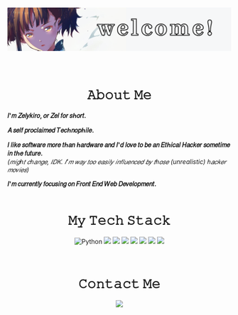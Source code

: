 # <img src="images/welcome.png">
<br>
<h1 align="center">𝙰𝚋𝚘𝚞𝚝 𝙼𝚎</h1>

**𝐼'𝑚 𝑍𝑒𝑙𝑦𝑘𝑖𝑟𝑜, 𝑜𝑟 𝑍𝑒𝑙 𝑓𝑜𝑟 𝑠ℎ𝑜𝑟𝑡.**

**𝐴 𝑠𝑒𝑙𝑓 𝑝𝑟𝑜𝑐𝑙𝑎𝑖𝑚𝑒𝑑 𝑇𝑒𝑐ℎ𝑛𝑜𝑝ℎ𝑖𝑙𝑒.**

**𝐼 𝑙𝑖𝑘𝑒 𝑠𝑜𝑓𝑡𝑤𝑎𝑟𝑒 𝑚𝑜𝑟𝑒 𝑡ℎ𝑎𝑛 ℎ𝑎𝑟𝑑𝑤𝑎𝑟𝑒 𝑎𝑛𝑑 𝐼'𝑑 𝑙𝑜𝑣𝑒 𝑡𝑜 𝑏𝑒 𝑎𝑛 𝐸𝑡ℎ𝑖𝑐𝑎𝑙 𝐻𝑎𝑐𝑘𝑒𝑟 𝑠𝑜𝑚𝑒𝑡𝑖𝑚𝑒 𝑖𝑛 𝑡ℎ𝑒 𝑓𝑢𝑡𝑢𝑟𝑒.**   
_(𝑚𝑖𝑔ℎ𝑡 𝑐ℎ𝑎𝑛𝑔𝑒, 𝐼𝐷𝐾. 𝐼'𝑚 𝑤𝑎𝑦 𝑡𝑜𝑜 𝑒𝑎𝑠𝑖𝑙𝑦 𝑖𝑛𝑓𝑙𝑢𝑒𝑛𝑐𝑒𝑑 𝑏𝑦 𝑡ℎ𝑜𝑠𝑒 (unrealistic) ℎ𝑎𝑐𝑘𝑒𝑟 𝑚𝑜𝑣𝑖𝑒𝑠)_

**𝐼'𝑚 𝑐𝑢𝑟𝑟𝑒𝑛𝑡𝑙𝑦 𝑓𝑜𝑐𝑢𝑠𝑖𝑛𝑔 𝑜𝑛 𝐹𝑟𝑜𝑛𝑡 𝐸𝑛𝑑 𝑊𝑒𝑏 𝐷𝑒𝑣𝑒𝑙𝑜𝑝𝑚𝑒𝑛𝑡.**   
<br>
<div align="center">

<h1>𝙼𝚢 𝚃𝚎𝚌𝚑 𝚂𝚝𝚊𝚌𝚔</h1>

  
![Python](https://img.shields.io/badge/python-3670A0?style=for-the-badge&logo=python&logoColor=ffdd54)
[![](https://img.shields.io/badge/HTML5-E34F26?style=for-the-badge&logo=html5&logoColor=white)](https://developer.mozilla.org/en-US/docs/Web/HTML)
[![](https://img.shields.io/badge/CSS3-1572B6?style=for-the-badge&logo=css3&logoColor=white)](https://developer.mozilla.org/en-US/docs/Web/CSS)
[![](https://img.shields.io/badge/Sass-CC6699?style=for-the-badge&logo=sass&logoColor=white)](https://sass-lang.com/documentation)
[![](https://img.shields.io/badge/JavaScript-F7DF1E?style=for-the-badge&logo=javascript&logoColor=black)](https://developer.mozilla.org/en-US/docs/Web/javascript)
[![](https://img.shields.io/badge/jQuery-0769AD?style=for-the-badge&logo=jquery&logoColor=white)](https://api.jquery.com/)
[![](https://img.shields.io/badge/Git-F05032?style=for-the-badge&logo=git&logoColor=white)](https://git-scm.com/doc)
[![](https://img.shields.io/badge/Figma-F24E1E?style=for-the-badge&logo=figma&logoColor=white)](https://www.figma.com/)

  <br>
<h1>𝙲𝚘𝚗𝚝𝚊𝚌𝚝 𝙼𝚎</h1>

[![](https://img.shields.io/badge/ProtonMail-8B89CC?style=for-the-badge&logo=protonmail&logoColor=white)](zelykiro@protonmail.com)

</div>
